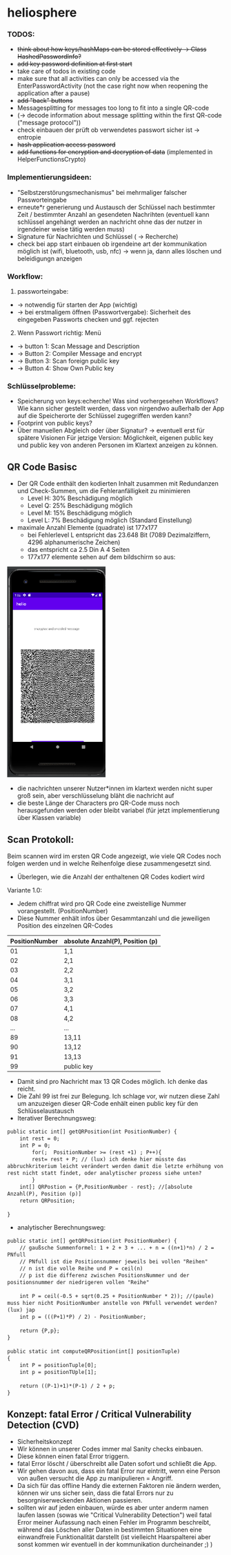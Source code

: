 # heliosphere

### TODOS:

* ~~think about how keys/hashMaps can be stored effectively -> Class HashedPasswordInfo?~~
* ~~add key password definition at first start~~
* take care of todos in existing code
* make sure that all activities can only be accessed via the EnterPasswordActivity (not the case right now when reopening the application after a pause)
* ~~add "back" buttons~~
* Messagesplitting for messages too long to fit into a single QR-code 
* (-> decode information about message splitting within the first QR-code ("message protocol"))
* check einbauen der prüft ob verwendetes passwort sicher ist -> entropie
* ~~hash application access password~~
* ~~add functions for encryption and decryption of data~~ (implemented in HelperFunctionsCrypto)



### Implementierungsideen:
* "Selbstzerstörungsmechanismus" bei mehrmaliger falscher Passworteingabe
* erneute*r generierung und Austausch der Schlüssel nach bestimmter Zeit / bestimmter Anzahl an gesendeten Nachrihten (eventuell kann schlüssel angehängt werden an nachricht ohne das der nutzer in irgendeiner weise tätig werden muss)
* Signature für Nachrichten und Schlüssel ( -> Recherche)
* check bei app start einbauen ob irgendeine art der kommunikation möglich ist (wifi, bluetooth, usb, nfc) -> wenn ja, dann alles löschen und beleidigungn anzeigen

### Workflow:
1. passworteingabe: 
- -> notwendig für starten der App (wichtig)
- -> bei erstmaligem öffnen (Passwortvergabe): Sicherheit des eingegeben Passworts checken und ggf. rejecten
2. Wenn Passwort richtig: Menü
- -> button 1: Scan Message and Description
- -> Button 2: Compiler Message and encrypt
- -> Button 3: Scan foreign public key
- -> Button 4: Show Own Public key

### Schlüsselprobleme: 
* Speicherung von keys:echerche! Was sind vorhergesehen Workflows? Wie kann sicher gestellt werden, dass von nirgendwo außerhalb der App auf die Speicherorte der Schlüssel zugegriffen werden kann? 
* Footprint von public keys? 
* Über manuellen Abgleich oder über Signatur? 
-> eventuell erst für spätere Visionen
Für jetzige Version: Möglichkeit, eigenen public key und public key von anderen Personen im Klartext anzeigen zu können. 

## QR Code Basisc
* Der QR Code enthält den kodierten Inhalt zusammen mit Redundanzen und Check-Summen, um die Fehleranfälligkeit zu minimieren
    * Level H: 30% Beschädigung möglich
    * Level Q: 25% Beschädigung möglich
    * Level M: 15% Beschädigung möglich
    * Level L: 7% Beschädigung möglich (Standard Einstellung)
* maximale Anzahl Elemente (quadrate) ist 177x177
    * bei Fehlerlevel L entspricht das 23.648 Bit (7089 Dezimalziffern, 4296 alphanumerische Zeichen)
    * das entspricht ca 2.5 Din A 4 Seiten
    * 177x177 elemente sehen auf dem bildschirm so aus:

![Alt text](https://github.com/lux-maker/heliosphere/blob/master/Screenshot%20from%202023-04-25%2013-32-25.png?raw=true "Title")

* die nachrichten unserer Nutzer*innen im klartext werden nicht super groß sein, aber verschlüsselung bläht die nachricht auf
* die beste Länge der Characters pro QR-Code muss noch herausgefunden werden oder bleibt variabel (für jetzt implementierung über Klassen variable)
 
## Scan Protokoll:
Beim scannen wird im ersten QR Code angezeigt, wie viele QR Codes noch folgen werden und in welche Reihenfolge diese zusammengesetzt sind. 
* Überlegen, wie die Anzahl der enthaltenen QR Codes kodiert wird

Variante 1.0: 
* Jedem chiffrat wird pro QR Code  eine zweistellige Nummer vorangestellt. (PositionNumber)
* Diese Nummer enhält infos über Gesammtanzahl und die jeweiligen Position des einzelnen QR-Codes 

| PositionNumber | absolute Anzahl(P), Position (p) |
| ------------- | ------------- |
| 01  | 1,1  |
| 02  | 2,1  |
| 03  | 2,2  |
| 04  | 3,1  |
| 05  | 3,2  |
| 06  | 3,3  |
| 07  | 4,1  |
| 08  | 4,2  |
| ... | ...  |
| 89  | 13,11  |
| 90  | 13,12  |
| 91  | 13,13  |
| 99 | public key |

* Damit sind pro Nachricht max 13 QR Codes möglich. Ich denke das reicht. 
* Die Zahl 99 ist frei zur Belegung. Ich schlage vor, wir nutzen diese Zahl um anzuzeigen dieser QR-Code enhält einen public key für den Schlüsselaustausch
* Iterativer Berechnungsweg:
```
public static int[] getQRPosition(int PositionNumber) {
  	int rest = 0;
	int P = 0;
        for(;  PositionNumber >= (rest +1) ; P++){
		rest= rest + P; // (lux) ich denke hier müsste das abbruchkriterium leicht verändert werden damit die letzte erhöhung von rest nicht statt findet, oder analytischer prozess siehe unten?
        } 
	int[] QRPostion = {P,PositionNumber - rest}; //[absolute Anzahl(P), Position (p)]
	return QRPosition;
	
}
```

* analytischer Berechnungsweg:
```
public static int[] getQRPosition(int PositionNumber) {
	// gaußsche Summenformel: 1 + 2 + 3 + ... + n = ((n+1)*n) / 2 = PNfull
	// PNfull ist die Positionsnummer jeweils bei vollen "Reihen"
	// n ist die volle Reihe und P = ceil(n)
	// p ist die differenz zwischen PositionsNummer und der positionsnummer der niedrigeren vollen "Reihe"
	
	int P = ceil(-0.5 + sqrt(0.25 + PositionNumber * 2)); //(paule) muss hier nicht PositionNumber anstelle von PNfull verwendet werden? (lux) jap
	int p = (((P+1)*P) / 2) - PositionNumber;
	
	return {P,p};
}

public static int computeQRPosition(int[] positionTuple)
{
	int P = positionTuple[0];
	int p = positionTUple[1];
	
	return ((P-1)+1)*(P-1) / 2 + p;
}

```
## Konzept: fatal Error / Critical Vulnerability Detection (CVD)
* Sicherheitskonzept 
* Wir können in unserer Codes immer mal Sanity checks einbauen. 
* Diese können einen fatal Error triggern. 
* fatal Error löscht / überschreibt alle Daten sofort und schließt die App. 
* Wir gehen davon aus, dass ein fatal Error nur eintritt, wenn eine Person von außen versucht die App zu manipulieren = Angriff. 
* Da sich für das offline Handy die externen Faktoren nie ändern werden, können wir uns sicher sein, dass die fatal Errors nur zu besorgniserweckenden Aktionen passieren. 
* sollten wir auf jeden einbauen, würde es aber unter anderm namen laufen lassen (sowas wie "Critical Vulnerability Detection") weil fatal Error meiner Aufassung nach einen Fehler im Programm beschreibt, während das Löschen aller Daten in bestimmten Situationen eine einwandfreie Funktionalität darstellt (ist vielleicht Haarspalterei aber sonst kommen wir eventuell in der kommunikation durcheinander ;) )
